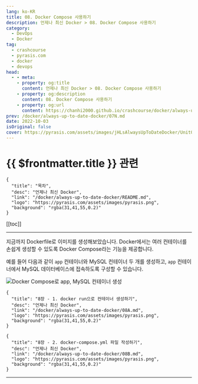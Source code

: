 ```yaml
---
lang: ko-KR
title: 08. Docker Compose 사용하기
description: 언제나 최신 Docker > 08. Docker Compose 사용하기
category: 
  - DevOps
  - Docker
tag: 
  - crashcourse
  - pyrasis.com
  - docker
  - devops
head:
  - - meta:
    - property: og:title
      content: 언제나 최신 Docker > 08. Docker Compose 사용하기
    - property: og:description
      content: 08. Docker Compose 사용하기
    - property: og:url
      content: https://chanhi2000.github.io/crashcourse/docker/always-up-to-date-docker/08.html
prev: /docker/always-up-to-date-docker/07N.md
date: 2022-10-03
isOriginal: false
cover: https://pyrasis.com/assets/images/jHLsAlwaysUpToDateDocker/Unit08/1.png
---
```


# {{ $frontmatter.title }} 관련

```component VPCard
{
  "title": "목차",
  "desc": "언제나 최신 Docker",
  "link": "/docker/always-up-to-date-docker/README.md",
  "logo": "https://pyrasis.com/assets/images/pyrasis.png",
  "background": "rgba(31,41,55,0.2)"
}
```

[[toc]]

---

<SiteInfo
  name="08. Docker Compose 사용하기"
  desc="언제나 최신 Docker"
  url="https://pyrasis.com/jHLsAlwaysUpToDateDocker/Unit08"
  logo="https://pyrasis.com/assets/images/pyrasis.png"
  preview="https://pyrasis.com/assets/images/jHLsAlwaysUpToDateDocker/Unit08/1.png"/>

지금까지 Dockerfile로 이미지를 생성해보았습니다. Docker에서는 여러 컨테이너를 손쉽게 생성할 수 있도록 Docker Compose라는 기능을 제공합니다.

예를 들어 다음과 같이 `app` 컨테이너와 MySQL 컨테이너 두 개를 생성하고, `app` 컨테이너에서 MySQL 데이터베이스에 접속하도록 구성할 수 있습니다.

![Docker Compose로 `app`, MySQL 컨테이너 생성](https://pyrasis.com/assets/images/jHLsAlwaysUpToDateDocker/Unit08/1.png)

```component VPCard
{
  "title": "8장 - 1. docker run으로 컨테이너 생성하기",
  "desc": "언제나 최신 Docker",
  "link": "/docker/always-up-to-date-docker/08A.md",
  "logo": "https://pyrasis.com/assets/images/pyrasis.png",
  "background": "rgba(31,41,55,0.2)"
}
```

```component VPCard
{
  "title": "8장 - 2. docker-compose.yml 파일 작성하기",
  "desc": "언제나 최신 Docker",
  "link": "/docker/always-up-to-date-docker/08B.md",
  "logo": "https://pyrasis.com/assets/images/pyrasis.png",
  "background": "rgba(31,41,55,0.2)"
}
```

---
